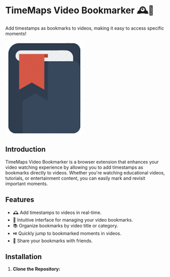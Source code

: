 # TimeMaps Video Bookmarker 🕰️🎥

Add timestamps as bookmarks to videos, making it easy to access specific moments!

![Project Logo](/assets/ext-icon.png)

## Introduction

TimeMaps Video Bookmarker is a browser extension that enhances your video watching experience by allowing you to add timestamps as bookmarks directly to videos. Whether you're watching educational videos, tutorials, or entertainment content, you can easily mark and revisit important moments.

## Features

- 🕰️ Add timestamps to videos in real-time.
- 🎥 Intuitive interface for managing your video bookmarks.
- 📚 Organize bookmarks by video title or category.
- ⏯️ Quickly jump to bookmarked moments in videos.
- 🔗 Share your bookmarks with friends.

## Installation

1. **Clone the Repository:**
